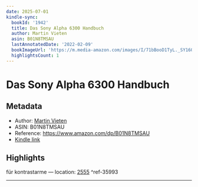```yaml
---
date: 2025-07-01
kindle-sync:
  bookId: '1942'
  title: Das Sony Alpha 6300 Handbuch
  author: Martin Vieten
  asin: B01N8TMSAU
  lastAnnotatedDate: '2022-02-09'
  bookImageUrl: 'https://m.media-amazon.com/images/I/71bBooD1TyL._SY160.jpg'
  highlightsCount: 1
---
```

# Das Sony Alpha 6300 Handbuch
## Metadata
* Author: [Martin Vieten](https://www.amazon.comundefined)
* ASIN: B01N8TMSAU
* Reference: https://www.amazon.com/dp/B01N8TMSAU
* [Kindle link](kindle://book?action=open&asin=B01N8TMSAU)

## Highlights
für kontrastarme — location: [2555](kindle://book?action=open&asin=B01N8TMSAU&location=2555) ^ref-35993

---
